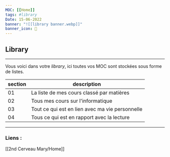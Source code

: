 ```yaml
---
MOC: [[Home]]
tags: #library
Date: 15-06-2022
banner: "![[library banner.webp]]"
banner_icon: 📖
---
```


## Library

---


Vous voici dans votre *library*, ici toutes vos MOC sont stockées sous forme de listes.

| section | description                                     |
| ------- | ----------------------------------------------- |
| 01      | La liste de mes cours classé par matières       |
| 02      | Tous mes cours sur l'informatique               |
| 03      | Tout ce qui est en lien avec ma vie personnelle |
| 04      | Tous ce qui est en rapport avec la lecture      | 


---
### Liens :

[[2nd Cerveau Mary/Home]]